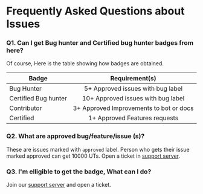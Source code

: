 # Frequently Asked Questions about Issues

### Q1. Can I get Bug hunter and Certified bug hunter badges from here?
Of course, Here is the table showing how badges are obtained.

|   Badge                |                Requirement(s)             |
|------------------------|:-----------------------------------------:|
| Bug Hunter             | 5+ Approved issues with bug label         |
| Certified Bug hunter   | 10+ Approved issues with bug label        |
| Contributor            | 3+ Approved Improvements to bot or docs   |
| Certified              | 1+ Approved Features requests             |

### Q2. What are approved bug/feature/issue (s)?
These are issues marked with `approved` label. Person who gets their issue marked approved can get 10000 UTs. Open a ticket in [support server](http://dsc.gg/utilcommunity).

### Q3. I'm elligible to get the badge, What can I do?
Join our [support server](http://dsc.gg/utilcommunity) and open a ticket.
